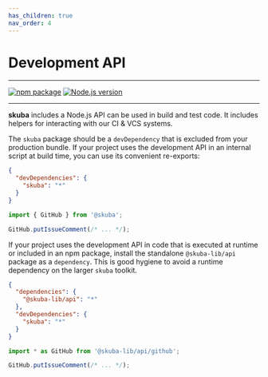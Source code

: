 ```yaml
---
has_children: true
nav_order: 4
---
```


# Development API

---

[![npm package](https://img.shields.io/npm/v/@skuba-lib/api?labelColor=cb0000&color=5b5b5b)](https://www.npmjs.com/package/@skuba-lib/api)
[![Node.js version](https://img.shields.io/node/v/@skuba-lib/api?labelColor=5fa04e&color=5b5b5b)](https://www.npmjs.com/package/@skuba-lib/api)

---

**skuba** includes a Node.js API can be used in build and test code.
It includes helpers for interacting with our CI & VCS systems.

The `skuba` package should be a `devDependency` that is excluded from your production bundle.
If your project uses the development API in an internal script at build time,
you can use its convenient re-exports:

```json
{
  "devDependencies": {
    "skuba": "*"
  }
}
```

```typescript
import { GitHub } from '@skuba';

GitHub.putIssueComment(/* ... */);
```

If your project uses the development API in code that is executed at runtime or included in an npm package,
install the standalone `@skuba-lib/api` package as a `dependency`.
This is good hygiene to avoid a runtime dependency on the larger `skuba` toolkit.

```json
{
  "dependencies": {
    "@skuba-lib/api": "*"
  },
  "devDependencies": {
    "skuba": "*"
  }
}
```

```typescript
import * as GitHub from '@skuba-lib/api/github';

GitHub.putIssueComment(/* ... */);
```
